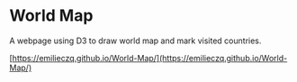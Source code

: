 # World Map

A webpage using D3 to draw world map and mark visited countries.

[https://emilieczq.github.io/World-Map/](https://emilieczq.github.io/World-Map/)

